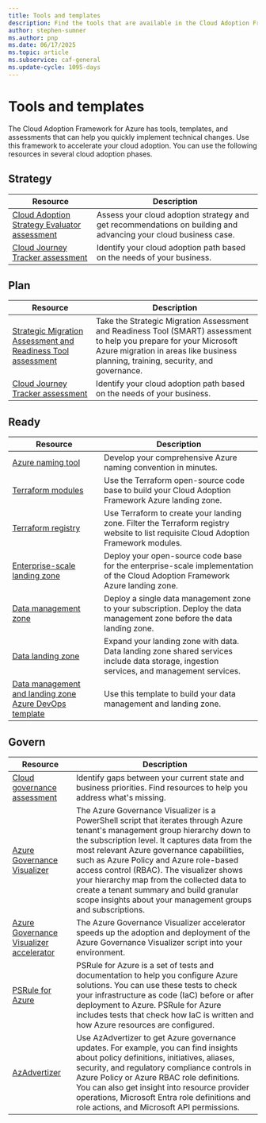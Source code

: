 ```yaml
---
title: Tools and templates
description: Find the tools that are available in the Cloud Adoption Framework to help with Azure adoption.
author: stephen-sumner
ms.author: pnp
ms.date: 06/17/2025
ms.topic: article
ms.subservice: caf-general
ms.update-cycle: 1095-days
---
```


# Tools and templates

The Cloud Adoption Framework for Azure has tools, templates, and assessments that can help you quickly implement technical changes. Use this framework to accelerate your cloud adoption. You can use the following resources in several cloud adoption phases.

## Strategy

| Resource | Description |
|----------|-------------|
| [Cloud Adoption Strategy Evaluator assessment](/assessments/8fefc6d5-97ac-42b3-8e97-d82701e55bab/) | Assess your cloud adoption strategy and get recommendations on building and advancing your cloud business case. |
| [Cloud Journey Tracker assessment](/assessments/cloud-journey-tracker/) | Identify your cloud adoption path based on the needs of your business. |

## Plan

| Resource | Description |
|----------|-------------|
| [Strategic Migration Assessment and Readiness Tool assessment](/assessments/Strategic-Migration-Assessment/) | Take the Strategic Migration Assessment and Readiness Tool (SMART) assessment to help you prepare for your Microsoft Azure migration in areas like business planning, training, security, and governance. |
| [Cloud Journey Tracker assessment](/assessments/cloud-journey-tracker/) | Identify your cloud adoption path based on the needs of your business. |

## Ready

| Resource | Description |
|----------|-------------|
| [Azure naming tool](https://github.com/mspnp/AzureNamingTool) | Develop your comprehensive Azure naming convention in minutes. |
| [Terraform modules](../ready/landing-zone/deploy-landing-zones-with-terraform.md) | Use the Terraform open-source code base to build your Cloud Adoption Framework Azure landing zone. |
| [Terraform registry](https://registry.terraform.io/search?q=aztfmod) | Use Terraform to create your landing zone. Filter the Terraform registry website to list requisite Cloud Adoption Framework modules. |
| [Enterprise-scale landing zone](https://github.com/Azure/Enterprise-Scale/) | Deploy your open-source code base for the enterprise-scale implementation of the Cloud Adoption Framework Azure landing zone. |
| [Data management zone](https://github.com/Azure/data-management-zone) | Deploy a single data management zone to your subscription. Deploy the data management zone before the data landing zone.|
| [Data landing zone](https://github.com/Azure/data-landing-zone) | Expand your landing zone with data. Data landing zone shared services include data storage, ingestion services, and management services. |
| [Data management and landing zone Azure DevOps template](https://azuredevopsdemogenerator.azurewebsites.net/?name=dataanalytics) | Use this template to build your data management and landing zone. |

## Govern

| Resource | Description |
|----------|-------------|
| [Cloud governance assessment](/assessments/b1891add-7646-4d60-a875-32a4ab26327e/) | Identify gaps between your current state and business priorities. Find resources to help you address what's missing. |
| [Azure Governance Visualizer](https://github.com/azure/azure-governance-visualizer) | The Azure Governance Visualizer is a PowerShell script that iterates through Azure tenant's management group hierarchy down to the subscription level. It captures data from the most relevant Azure governance capabilities, such as Azure Policy and Azure role-based access control (RBAC). The visualizer shows your hierarchy map from the collected data to create a tenant summary and build granular scope insights about your management groups and subscriptions. |
| [Azure Governance Visualizer accelerator](https://github.com/Azure/Azure-Governance-Visualizer-Accelerator) | The Azure Governance Visualizer accelerator speeds up the adoption and deployment of the Azure Governance Visualizer script into your environment. |
| [PSRule for Azure](https://azure.github.io/PSRule.Rules.Azure/) | PSRule for Azure is a set of tests and documentation to help you configure Azure solutions. You can use these tests to check your infrastructure as code (IaC) before or after deployment to Azure. PSRule for Azure includes tests that check how IaC is written and how Azure resources are configured. |
| [AzAdvertizer](https://www.azadvertizer.net) | Use AzAdvertizer to get Azure governance updates. For example, you can find insights about policy definitions, initiatives, aliases, security, and regulatory compliance controls in Azure Policy or Azure RBAC role definitions. You can also get insight into resource provider operations, Microsoft Entra role definitions and role actions, and Microsoft API permissions.|